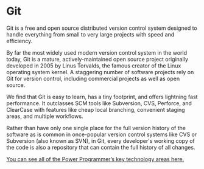 # Git

Git is a free and open source distributed version control system designed to handle everything from small to very large projects with speed and efficiency.

By far the most widely used modern version control system in the world today, Git is a mature, actively-maintained open source project originally developed in 2005 by Linus Torvalds, the famous creator of the Linux operating system kernel. A staggering number of software projects rely on Git for version control, including commercial projects as well as open source.

We find that Git is easy to learn, has a tiny footprint, and offers lightning fast performance. It outclasses SCM tools like Subversion, CVS, Perforce, and ClearCase with features like cheap local branching, convenient staging areas, and multiple workflows.

Rather than have only one single place for the full version history of the software as is common in once-popular version control systems like CVS or Subversion (also known as SVN), in Git, every developer's working copy of the code is also a repository that can contain the full history of all changes.

[You can see all of the Power Programmer’s key technology areas here.](https://github.com/InfosysUS/power-programmer/blob/master/Key%20Technology%20Areas.md)
